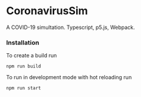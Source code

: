 # CoronavirusSim
A COVID-19 simultation. Typescript, p5.js, Webpack.

### Installation
To create a build run

```
npm run build
```
To run in development mode with hot reloading run

```
npm run start
```
